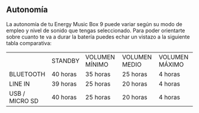 ## Autonomía

La autonomía de tu Energy Music Box 9 puede variar según su modo de empleo y nivel de sonido que tengas seleccionado. Para poder orientarte sobre cuanto te va a durar la batería puedes echar un vistazo a la siguiente tabla comparativa:

|  |  |  |  |  |
|:-------|:-------|:-------|:-------|:-------|
|  | STANDBY | VOLUMEN MÍNIMO | VOLUMEN MEDIO | VOLUMEN MÁXIMO | <br>
| BLUETOOTH | 40 horas | 35 horas | 25 horas | 4 horas | <br>
| LINE IN | 39 horas | 25 horas | 20 horas | 4 horas |<br>
| USB / MICRO SD | 40 horas | 25 horas | 20 horas | 4 horas |<br>

<br><br>




